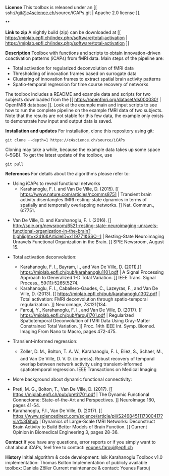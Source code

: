 **License**
This toolbox is released under an [[ ssh://git@c4science.ch/source/iCAPs.git | Apache 2.0 license ]].

**


**Link to zip**
A nightly build (zip) can be downloaded at [[ https://miplab.epfl.ch/index.php/software/total-activation | https://miplab.epfl.ch/index.php/software/total-activation ]]

**Description**
Toolbox with functions and scripts to obtain innovation-driven coactivation patterns (iCAPs) from fMRI data. Main steps of the pipeline are:
* Total activation for regularized deconvolution of fMRI data
* Thresholding of innovation frames based on surrogate data
* Clustering of innovation frames to extract spatial brain activity patterns
* Spatio-temporal regression for time course recovery of networks

The toolbox includes a README and example data and scripts for two subjects downloaded from the [[ https://openfmri.org/dataset/ds000030/ | OpenfMRI database ]]. Look at the example main and input scripts to see how to run the complete pipeline on the example fMRI data of two subjects. Note that the results are not stable for this few data, the example only exists to demonstrate how input and output data is saved.

**Installation and updates**
For installation, clone this repository using git:
```
git clone --depth=1 https://c4science.ch/source/iCAPs
```
Cloning may take a while, because the example data takes up some space (~5GB). To get the latest update of the toolbox, use 
```
git pull
```

**References**
For details about the algorithms please refer to:
* Using iCAPs to reveal functional networks
  - Karahanoglu, F. I. and Van De Ville, D. (2015). [[ https://www.nature.com/articles/ncomms8751 | Transient brain activity disentangles fMRI resting-state dynamics in terms of spatially and temporally overlapping networks. ]] Nat. Commun., 6:7751.
 - Van De Ville, D. and Karahanoglu, F. I. (2016). [[ http://spie.org/newsroom/6521-resting-state-neuroimaging-unravels-functional-organization-in-the-brain?highlight=x2416&ArticleID=x119771&SSO=1 | Resting-State Neuroimaging Unravels Functional Organization in the Brain. ]] SPIE Newsroom, August 15.

* Total activation deconvolution:
  - Karahanoglu, F. I., Bayram, I., and Van De Ville, D. (2011).[[ https://miplab.epfl.ch/pub/karahanoglu1101.pdf |  A Signal Processing Approach to Generalized 1-D Total Variation. ]] IEEE Trans. Signal Process., 59(11):5265{5274.
  - Karahanoglu, F. I., Caballero-Gaudes, C., Lazeyras, F., and Van De Ville, D. (2013). [[ https://miplab.epfl.ch/pub/karahanoglu1302.pdf | Total activation: FMRI deconvolution through spatio-temporal regularization. ]] Neuroimage, 73:121{134.
  - Farouj, Y., Karahanoglu, F. I., and Van De Ville, D. (2017). [[ https://miplab.epfl.ch/pub/farouj1701.pdf | Regularized Spatiotemporal Deconvolution of fMRI Data Using Gray-Matter Constrained Total Variation. ]] Proc. 14th IEEE Int. Symp. Biomed. Imaging From Nano to Macro, pages 472-475.

* Transient-informed regression:
  - Zöller, D. M., Bolton, T. A. W., Karahanoglu, F. I., Eliez, S., Schaer, M., and Van De Ville, D. V. D. (in press). Robust recovery of temporal overlap between network activity using transient-informed spatiotemporal regression. IEEE Transactions on Medical Imaging

* More background about dynamic functional connectivity:
 - Preti, M. G., Bolton, T., Van De Ville, D. (2017). [[ https://miplab.epfl.ch/pub/preti1701.pdf | The Dynamic Functional Connectome: State-of-the-Art and Perspectives. ]] NeuroImage 160, pages 41-54.
 - Karahanoglu, F.I., Van De Ville, D. (2017). [[ https://www.sciencedirect.com/science/article/pii/S2468451117300417?via%3Dihub | Dynamics of Large-Scale fMRI Networks: Deconstruct Brain Activity to Build Better Models of Brain Function. ]] Current Opinion in Biomedical Engineering 3, pages 28-36.

**Contact**
If you have any questions, error reports or if you simply want to chat about iCAPs, feel free to contact: younes.farouj@epfl.ch

**History**
Initial algorithm & code development: Isik Karahanoglu
Toolbox v1.0 implementation: Thomas Bolton
Implementation of publicly available toolbox: Daniela Zöller
Current maintenance & contact: Younes Farouj